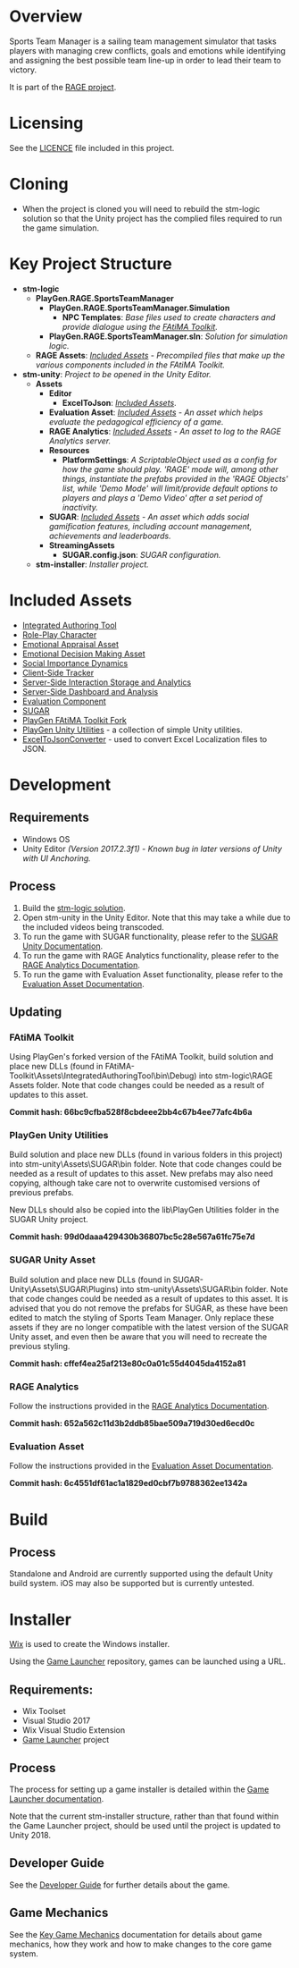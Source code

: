 # Overview
Sports Team Manager is a sailing team management simulator that tasks players with managing crew conflicts, goals and emotions while identifying and assigning the best possible team line-up in order to lead their team to victory.

It is part of the [RAGE project](http://rageproject.eu/).

# Licensing
See the [LICENCE](LICENCE.md) file included in this project.

# Cloning
- When the project is cloned you will need to rebuild the stm-logic solution so that the Unity project has the complied files required to run the game simulation.

# Key Project Structure
- **stm-logic**
  - **PlayGen.RAGE.SportsTeamManager**
    - **PlayGen.RAGE.SportsTeamManager.Simulation**
      - **NPC Templates**: *Base files used to create characters and provide dialogue using the [FAtiMA Toolkit](https://gitlab.com/playgen/FAtiMA-Toolkit).*
    - **PlayGen.RAGE.SportsTeamManager.sln**: *Solution for simulation logic.*  
  - **RAGE Assets**: *[Included Assets](#included-assets) - Precompiled files that make up the various components included in the FAtiMA Toolkit.*      
- **stm-unity**: *Project to be opened in the Unity Editor.*
  - **Assets**
    - **Editor**
      - **ExcelToJson**: *[Included Assets](#included-assets)*.
    - **Evaluation Asset**: *[Included Assets](#included-assets) - An asset which helps evaluate the pedagogical efficiency of a game.*    
    - **RAGE Analytics**: *[Included Assets](#included-assets) - An asset to log to the RAGE Analytics server.*  
    - **Resources**
      - **PlatformSettings**: *A ScriptableObject used as a config for how the game should play. 'RAGE' mode will, among other things, instantiate the prefabs provided in the 'RAGE Objects' list, while 'Demo Mode' will limit/provide default options to players and plays a 'Demo Video' after a set period of inactivity.*
    - **SUGAR**: *[Included Assets](#included-assets) - An asset which adds social gamification features, including account management, achievements and leaderboards.*
    - **StreamingAssets**
      - **SUGAR.config.json**: *SUGAR configuration.*
  - **stm-installer**: *Installer project.*  

# Included Assets
- [Integrated Authoring Tool](https://gamecomponents.eu/content/201)
- [Role-Play Character](https://www.gamecomponents.eu/content/196)
- [Emotional Appraisal Asset](https://www.gamecomponents.eu/content/224)
- [Emotional Decision Making Asset](https://www.gamecomponents.eu/content/218)
- [Social Importance Dynamics](https://www.gamecomponents.eu/content/207)
- [Client-Side Tracker](https://gamecomponents.eu/content/232)
- [Server-Side Interaction Storage and Analytics](https://www.gamecomponents.eu/content/220)
- [Server-Side Dashboard and Analysis](https://www.gamecomponents.eu/content/195)
- [Evaluation Component](https://gamecomponents.eu/content/338)
- [SUGAR](https://gamecomponents.eu/content/200)
- [PlayGen FAtiMA Toolkit Fork](https://gitlab.com/playgen/FAtiMA-Toolkit)
- [PlayGen Unity Utilities](https://github.com/playgen/unity-utilities) - a collection of simple Unity utilities.
- [ExcelToJsonConverter](https://github.com/Benzino/ExcelToJsonConverter) - used to convert Excel Localization files to JSON.

# Development
## Requirements
- Windows OS
- Unity Editor *(Version 2017.2.3f1) - Known bug in later versions of Unity with UI Anchoring.*

## Process
1. Build the [stm-logic solution](stm-logic/PlayGen.RAGE.SportsTeamManager/PlayGen.RAGE.SportsTeamManager.sln).
2. Open stm-unity in the Unity Editor. Note that this may take a while due to the included videos being transcoded.
3. To run the game with SUGAR functionality, please refer to the [SUGAR Unity Documentation](http://api.sugarengine.org/v1/unity-client/tutorials/index.html).
4. To run the game with RAGE Analytics functionality, please refer to the [RAGE Analytics Documentation](stm-unity/Assets/RAGE%20Analytics/ReadMe.md).
5. To run the game with Evaluation Asset functionality, please refer to the [Evaluation Asset Documentation](stm-unity/Assets/Evaluation%20Asset/ReadMe.md).

## Updating
### FAtiMA Toolkit 
Using PlayGen's forked version of the FAtiMA Toolkit, build solution and place new DLLs (found in FAtiMA-Toolkit\Assets\IntegratedAuthoringTool\bin\Debug) into stm-logic\RAGE Assets folder. Note that code changes could be needed as a result of updates to this asset.

**Commit hash: 66bc9cfba528f8cbdeee2bb4c67b4ee77afc4b6a**

### PlayGen Unity Utilities 
Build solution and place new DLLs (found in various folders in this project) into stm-unity\Assets\SUGAR\bin folder. Note that code changes could be needed as a result of updates to this asset. New prefabs may also need copying, although take care not to overwrite customised versions of previous prefabs.  

New DLLs should also be copied into the lib\PlayGen Utilities folder in the SUGAR Unity project.

**Commit hash: 99d0daaa429430b36807bc5c28e567a61fc75e7d**

### SUGAR Unity Asset
Build solution and place new DLLs (found in SUGAR-Unity\Assets\SUGAR\Plugins) into stm-unity\Assets\SUGAR\bin folder. Note that code changes could be needed as a result of updates to this asset. It is advised that you do not remove the prefabs for SUGAR, as these have been edited to match the styling of Sports Team Manager. Only replace these assets if they are no longer compatible with the latest version of the SUGAR Unity asset, and even then be aware that you will need to recreate the previous styling.

**Commit hash: cffef4ea25af213e80c0a01c55d4045da4152a81**

### RAGE Analytics
Follow the instructions provided in the [RAGE Analytics Documentation](stm-unity/Assets/RAGE%20Analytics/ReadMe.md).

**Commit hash: 652a562c11d3b2ddb85bae509a719d30ed6ecd0c**

### Evaluation Asset
Follow the instructions provided in the [Evaluation Asset Documentation](stm-unity/Assets/Evaluation%20Asset/ReadMe.md).

**Commit hash: 6c4551df61ac1a1829ed0cbf7b9788362ee1342a**

# Build
## Process
Standalone and Android are currently supported using the default Unity build system. iOS may also be supported but is currently untested.

# Installer
[Wix](http://wixtoolset.org/) is used to create the Windows installer.

Using the [Game Launcher](https://gitlab.com/playgen/game-launcher) repository, games can be launched using a URL.

## Requirements:
- Wix Toolset
- Visual Studio 2017
- Wix Visual Studio Extension
- [Game Launcher](https://gitlab.com/playgen/game-launcher) project

## Process
The process for setting up a game installer is detailed within the [Game Launcher documentation](https://gitlab.com/playgen/game-launcher/blob/master/ReadMe.md#game-installer).

Note that the current stm-installer structure, rather than that found within the Game Launcher project, should be used until the project is updated to Unity 2018.

## Developer Guide
See the [Developer Guide](DeveloperGuide.md) for further details about the game.

## Game Mechanics
See the [Key Game Mechanics](GameMechanics.md) documentation for details about game mechanics, how they work and how to make changes to the core game system. 